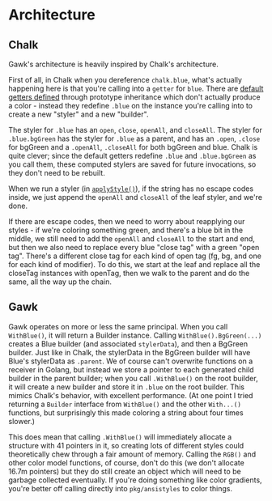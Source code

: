 # Architecture

## Chalk

Gawk's architecture is heavily inspired by Chalk's architecture.

First of all, in Chalk when you dereference `chalk.blue`, what's actually happening here is that you're calling into a `getter` for `blue`.  There are [default getters defined](https://github.com/chalk/chalk/blob/9bf298571eeee20001ba9ff5158b07d2d8a67ec1/source/index.js#L61-L67) through prototype inheritance which don't actually produce a color - instead they redefine `.blue` on the instance you're calling into to create a new "styler" and a new "builder".

The styler for `.blue` has an `open`, `close`, `openAll`, and `closeAll`.  The styler for `.blue.bgGreen` has the styler for `.blue` as a parent, and has an `.open`, `.close` for bgGreen and a `.openAll`, `.closeAll` for both bgGreen and blue.  Chalk is quite clever; since the default getters redefine `.blue` and `.blue.bgGreen` as you call them, these computed stylers are saved for future invocations, so they don't need to be rebuilt.

When we run a styler (in [`applyStyle()`](https://github.com/chalk/chalk/blob/9bf298571eeee20001ba9ff5158b07d2d8a67ec1/source/index.js#L159)), if the string has no escape codes inside, we just append the `openAll` and `closeAll` of the leaf styler, and we're done.

If there are escape codes, then we need to worry about reapplying our styles - if we're coloring something green, and there's a blue bit in the middle, we still need to add the `openAll` and `closeAll` to the start and end, but then we also need to replace every blue "close tag" with a green "open tag".  There's a different close tag for each kind of open tag (fg, bg, and one for each kind of modifier).  To do this, we start at the leaf and replace all the closeTag instances with openTag, then we walk to the parent and do the same, all the way up the chain.

## Gawk

Gawk operates on more or less the same principal.  When you call `WithBlue()`, it will return a Builder instance.  Calling `WithBlue().BgGreen(...)` creates a Blue builder (and associated `stylerData`), and then a BgGreen builder.  Just like in Chalk, the stylerData in the BgGreen builder will have Blue's stylerData as `.parent`.  We of course can't overwrite functions on a receiver in Golang, but instead we store a pointer to each generated child builder in the parent builder; when you call `.WithBlue()` on the root builder, it will create a new builder and store it in `.blue` on the root builder.  This mimics Chalk's behavior, with excellent performance.  (At one point I tried returning a `Builder` interface from `WithBlue()` and the other `With...()` functions, but surprisingly this made coloring a string about four times slower.)

This does mean that calling `.WithBlue()` will immediately allocate a structure with 41 pointers in it, so creating lots of different styles could theoretically chew through a fair amount of memory.  Calling the `RGB()` and other color model functions, of course, don't do this (we don't allocate 16.7m pointers) but they do still create an object which will need to be garbage collected eventually.  If you're doing something like color gradients, you're better off calling directly into `pkg/ansistyles` to color things.
